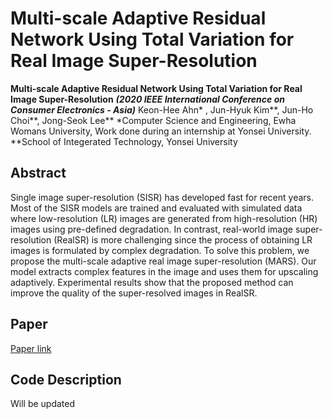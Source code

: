 # Multi-scale Adaptive Residual Network Using Total Variation for Real Image Super-Resolution
**Multi-scale Adaptive Residual Network Using Total Variation for Real Image Super-Resolution** ___(2020 IEEE International Conference on Consumer Electronics - Asia)___
Keon-Hee Ahn* , Jun-Hyuk Kim**, Jun-Ho Choi**, Jong-Seok Lee**
*Computer Science and Engineering, Ewha Womans University, Work done during an internship at Yonsei University. 
**School of Integerated Technology, Yonsei University

## Abstract 
Single image super-resolution (SISR) has developed fast for recent years. Most of the SISR models are trained and evaluated with simulated data where low-resolution (LR) images are generated from high-resolution (HR) images using pre-defined degradation. In contrast, real-world image super-resolution (RealSR) is more challenging since the process of obtaining LR images is formulated by complex degradation. To solve this problem, we propose the multi-scale adaptive real image super-resolution (MARS). Our model extracts complex features in the image and uses them for upscaling adaptively. Experimental results show that the proposed method can improve the quality of the super-resolved images in RealSR.

## Paper
[Paper link](https://ieeexplore.ieee.org/abstract/document/9276925)

## Code Description
Will be updated
